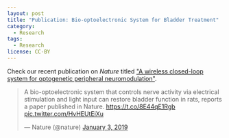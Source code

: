 ```yaml
---
layout: post
title: "Publication: Bio-optoelectronic System for Bladder Treatment"
category:
  - Research
tags:
  - Research
license: CC-BY
---
```


Check our recent publication on *Nature* titled ["A wireless closed-loop system for optogenetic peripheral neuromodulation"](https://go.nature.com/2VrCbmP). 

<div class="twitter-content">
    <div>
        <blockquote class="twitter-tweet"><p lang="en" dir="ltr">A bio-optoelectronic system that controls nerve activity via electrical stimulation and light input can restore bladder function in rats, reports a paper published in Nature. <a href="https://t.co/8E44qE1Rgb">https://t.co/8E44qE1Rgb</a> <a href="https://t.co/HvHEUtEiXu">pic.twitter.com/HvHEUtEiXu</a></p>&mdash; Nature (@nature) <a href="https://twitter.com/nature/status/1080910684508938240?ref_src=twsrc%5Etfw">January 3, 2019</a></blockquote> <script async src="https://platform.twitter.com/widgets.js" charset="utf-8"></script>
    </div>
</div>
